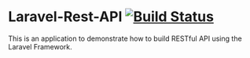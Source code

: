 # Laravel-Rest-API [![Build Status](https://travis-ci.org/NtimYeboah/laravel-rest-api.svg?branch=master)](https://travis-ci.org/NtimYeboah/laravel-rest-api)
This is an application to demonstrate how to build RESTful API using the Laravel Framework.
